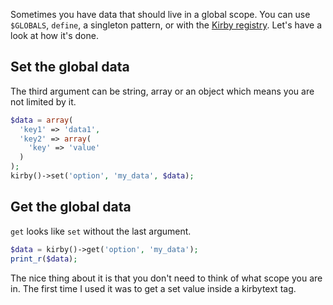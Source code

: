 Sometimes you have data that should live in a global scope. You can use `$GLOBALS`, `define`, a singleton pattern, or with the [Kirby registry](https://getkirby.com/docs/developer-guide/plugins/registry). Let's have a look at how it's done.

## Set the global data

The third argument can be string, array or an object which means you are not limited by it.

```php
$data = array(
  'key1' => 'data1',
  'key2' => array(
    'key' => 'value'
  )
);
kirby()->set('option', 'my_data', $data);
```

## Get the global data

`get` looks like `set` without the last argument.

```php
$data = kirby()->get('option', 'my_data');
print_r($data);
```

The nice thing about it is that you don't need to think of what scope you are in. The first time I used it was to get a set value inside a kirbytext tag.